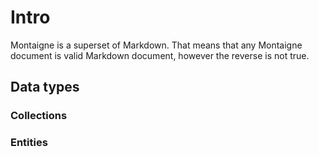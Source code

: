 # Intro

Montaigne is a superset of Markdown. 
That means that any Montaigne document is valid Markdown document,
however the reverse is not true.

## Data types


### Collections

### Entities